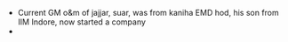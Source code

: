 - Current GM o&m of jajjar, suar, was from kaniha EMD hod, his son from IIM Indore, now started a company
- 
